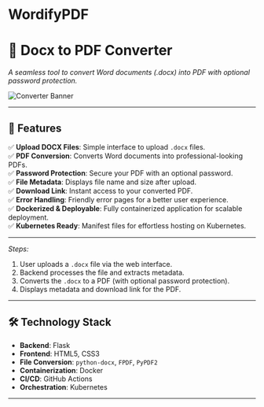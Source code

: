 # WordifyPDF
# 📄 **Docx to PDF Converter**  
*A seamless tool to convert Word documents (.docx) into PDF with optional password protection.*

![Converter Banner](https://via.placeholder.com/1200x300.png?text=Docx+to+PDF+Converter)  

---

## 🚀 **Features**
✅ **Upload DOCX Files**: Simple interface to upload `.docx` files.  
✅ **PDF Conversion**: Converts Word documents into professional-looking PDFs.  
✅ **Password Protection**: Secure your PDF with an optional password.  
✅ **File Metadata**: Displays file name and size after upload.  
✅ **Download Link**: Instant access to your converted PDF.  
✅ **Error Handling**: Friendly error pages for a better user experience.  
✅ **Dockerized & Deployable**: Fully containerized application for scalable deployment.  
✅ **Kubernetes Ready**: Manifest files for effortless hosting on Kubernetes.  

---

*Steps:*  
1. User uploads a `.docx` file via the web interface.  
2. Backend processes the file and extracts metadata.  
3. Converts the `.docx` to a PDF (with optional password protection).  
4. Displays metadata and download link for the PDF.  

---

## 🛠️ **Technology Stack**
- **Backend**: Flask
- **Frontend**: HTML5, CSS3
- **File Conversion**: `python-docx`, `FPDF`, `PyPDF2`
- **Containerization**: Docker
- **CI/CD**: GitHub Actions
- **Orchestration**: Kubernetes

---

